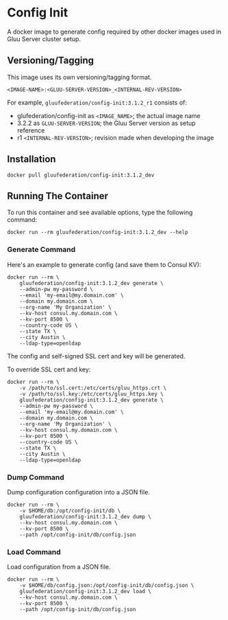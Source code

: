 # Config Init

A docker image to generate config required by other docker images used in Gluu Server cluster setup.

## Versioning/Tagging

This image uses its own versioning/tagging format.

    <IMAGE-NAME>:<GLUU-SERVER-VERSION>_<INTERNAL-REV-VERSION>

For example, `gluufederation/config-init:3.1.2_r1` consists of:

- glufederation/config-init as `<IMAGE_NAME>`; the actual image name
- 3.2.2 as `GLUU-SERVER-VERSION`; the Gluu Server version as setup reference
- r1 `<INTERNAL-REV-VERSION>`; revision made when developing the image

## Installation

```
docker pull gluufederation/config-init:3.1.2_dev
```

## Running The Container

To run this container and see available options, type the following command:

```
docker run --rm gluufederation/config-init:3.1.2_dev --help
```

### Generate Command

Here's an example to generate config (and save them to Consul KV):

```
docker run --rm \
    gluufederation/config-init:3.1.2_dev generate \
    --admin-pw my-password \
    --email 'my-email@my.domain.com' \
    --domain my.domain.com \
    --org-name 'My Organization' \
    --kv-host consul.my.domain.com \
    --kv-port 8500 \
    --country-code US \
    --state TX \
    --city Austin \
    --ldap-type=openldap
```

The config and self-signed SSL cert and key will be generated.

To override SSL cert and key:

```
docker run --rm \
    -v /path/to/ssl.cert:/etc/certs/gluu_https.crt \
    -v /path/to/ssl.key:/etc/certs/gluu_https.key \
    gluufederation/config-init:3.1.2_dev generate \
    --admin-pw my-password \
    --email 'my-email@my.domain.com' \
    --domain my.domain.com \
    --org-name 'My Organization' \
    --kv-host consul.my.domain.com \
    --kv-port 8500 \
    --country-code US \
    --state TX \
    --city Austin \
    --ldap-type=openldap
```

### Dump Command

Dump configuration configuration into a JSON file.

```
docker run --rm \
    -v $HOME/db:/opt/config-init/db \
    gluufederation/config-init:3.1.2_dev dump \
    --kv-host consul.my.domain.com \
    --kv-port 8500 \
    --path /opt/config-init/db/config.json
```

### Load Command

Load configuration from a JSON file.

```
docker run --rm \
    -v $HOME/db/config.json:/opt/config-init/db/config.json \
    gluufederation/config-init:3.1.2_dev load \
    --kv-host consul.my.domain.com \
    --kv-port 8500 \
    --path /opt/config-init/db/config.json
```
